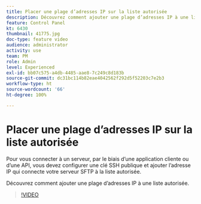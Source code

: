 ```yaml
---
title: Placer une plage d’adresses IP sur la liste autorisée
description: Découvrez comment ajouter une plage d’adresses IP à une liste autorisée.
feature: Control Panel
kt: 6430
thumbnail: 41775.jpg
doc-type: feature video
audience: administrator
activity: use
team: PM
role: Admin
level: Experienced
exl-id: bb07c575-a4db-4485-aae8-7c249c8d183b
source-git-commit: dc31bc114b82eae4042562f292d5f52203c7e2b3
workflow-type: ht
source-wordcount: '66'
ht-degree: 100%

---
```


# Placer une plage d’adresses IP sur la liste autorisée

Pour vous connecter à un serveur, par le biais d’une application cliente ou d’une API, vous devez configurer une clé SSH publique et ajouter l’adresse IP qui connecte votre serveur SFTP à la liste autorisée.

Découvrez comment ajouter une plage d’adresses IP à une liste autorisée.

>[!VIDEO](https://video.tv.adobe.com/v/41775?quality=12)
